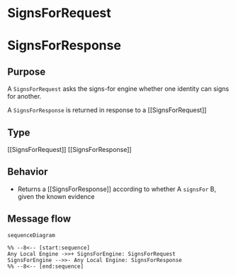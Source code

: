 <div class="message" markdown>


# SignsForRequest
# SignsForResponse

## Purpose

<!-- --8<-- [start:purpose] -->
A `SignsForRequest` asks the signs-for engine whether one identity can signs for another.

A `SignsForResponse` is returned in response to a [[SignsForRequest]]
<!-- --8<-- [end:purpose] -->

## Type

<!-- --8<-- [start:type] -->
[[SignsForRequest]]
[[SignsForResponse]]
<!-- --8<-- [end:type] -->

## Behavior

<!-- --8<-- [start:behavior] -->
- Returns a [[SignsForResponse]] according to whether A `signsFor` B, given the known evidence
<!-- --8<-- [end:behavior] -->

## Message flow

<!-- --8<-- [start:messages] -->
```mermaid
sequenceDiagram

%% --8<-- [start:sequence]
Any Local Engine ->>+ SignsForEngine: SignsForRequest
SignsForEngine -->>- Any Local Engine: SignsForResponse
%% --8<-- [end:sequence]
```
<!-- --8<-- [end:messages] -->

</div>
